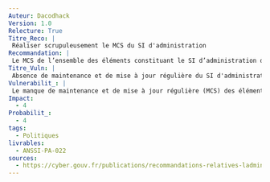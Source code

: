 ```yaml
---
Auteur: Dacodhack
Version: 1.0
Relecture: True
Titre_Reco: |
 Réaliser scrupuleusement le MCS du SI d'administration
Recommandation: |
 Le MCS de l’ensemble des éléments constituant le SI d’administration doit être assuré périodiquement et dans des délais raisonnables, notamment par l’application des mises à jour de sécurité. À cette fin, il est recommandé de mener une veille technologique.
Titre_Vuln: |
 Absence de maintenance et de mise à jour régulière du SI d'administration
Vulnerabilit_: |
 Le manque de maintenance et de mise à jour régulière (MCS) des éléments du SI d'administration expose le système à des vulnérabilités connues, facilitant les attaques ciblées. Une absence de correctifs réduit la résilience globale et augmente la surface d'attaque exploitable par des cybercriminels.
Impact: 
  - 4
Probabilit_: 
  - 4
tags:
  - Politiques
livrables:
  - ANSSI-PA-022
sources:
  - https://cyber.gouv.fr/publications/recommandations-relatives-ladministration-securisee-des-si
---
```


